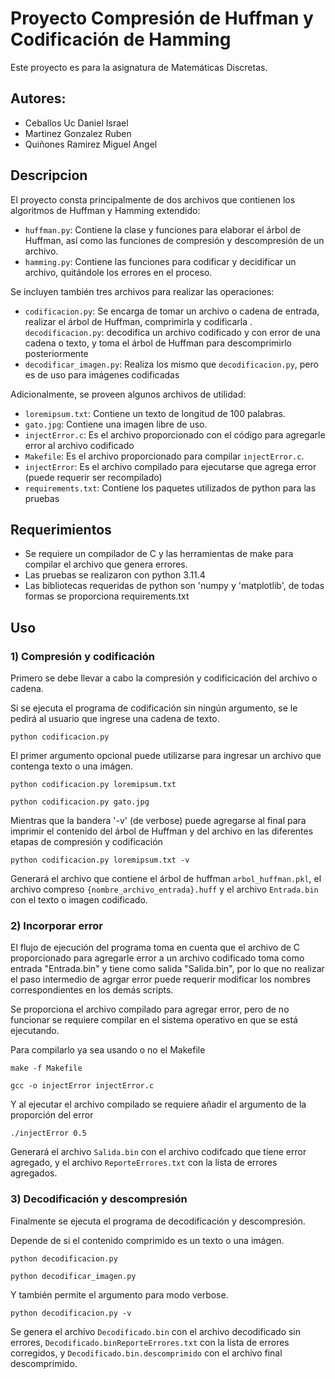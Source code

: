 # Proyecto Compresión de Huffman y Codificación de Hamming

Este proyecto es para la asignatura de Matemáticas Discretas.

## Autores:

- Ceballos Uc Daniel Israel
- Martinez Gonzalez Ruben
- Quiñones Ramirez Miguel Angel

## Descripcion

El proyecto consta principalmente de dos archivos que contienen los algoritmos de Huffman y Hamming extendido:
- `huffman.py`: Contiene la clase y funciones para elaborar el árbol de Huffman, así como las funciones de compresión y descompresión de un archivo.
- `hamming.py`: Contiene las funciones para codificar y decidificar un archivo, quitándole los errores en el proceso.

Se incluyen también tres archivos para realizar las operaciones:
- `codificacion.py`: Se encarga de tomar un archivo o cadena de entrada, realizar el árbol de Huffman, comprimirla y codificarla
. `decodificacion.py`: decodifica un archivo codificado y con error de una cadena o texto, y toma el árbol de Huffman para descomprimirlo posteriormente
- `decodificar_imagen.py`: Realiza los mismo que `decodificacion.py`, pero es de uso para imágenes codificadas

Adicionalmente, se proveen algunos archivos de utilidad:
- `loremipsum.txt`: Contiene un texto de longitud de 100 palabras.
- `gato.jpg`: Contiene una imagen libre de uso.
- `injectError.c`: Es el archivo proporcionado con el código para agregarle error al archivo codificado
- `Makefile`: Es el archivo proporcionado para compilar `injectError.c`.
- `injectError`: Es el archivo compilado para ejecutarse que agrega error (puede requerir ser recompilado)
- `requirements.txt`: Contiene los paquetes utilizados de python para las pruebas

## Requerimientos

- Se requiere un compilador de C y las herramientas de make para compilar el archivo que genera errores.
- Las pruebas se realizaron con python 3.11.4
- Las bibliotecas requeridas de python son 'numpy y 'matplotlib', de todas formas se proporciona requirements.txt

## Uso

### 1) Compresión y codificación
Primero se debe llevar a cabo la compresión  y codificicación del archivo o cadena.

Si se ejecuta el programa de codificación sin ningún argumento, se le pedirá al usuario que ingrese una cadena de texto. 

```
python codificacion.py
```

El primer argumento opcional puede utilizarse para ingresar un archivo que contenga texto o una imágen.
```
python codificacion.py loremipsum.txt
```
```
python codificacion.py gato.jpg
```

Mientras que la bandera '-v' (de verbose) puede agregarse al final para imprimir el contenido del árbol de Huffman y del archivo en las diferentes etapas de compresión y codificación
```
python codificacion.py loremipsum.txt -v
```
Generará el archivo que contiene el árbol de huffman `arbol_huffman.pkl`, el archivo compreso `{nombre_archivo_entrada}.huff` y el archivo `Entrada.bin` con el texto o imagen codificado.

### 2) Incorporar error
El flujo de ejecución del programa toma en cuenta que el archivo de C proporcionado para agregarle error a un archivo codificado toma como entrada "Entrada.bin" y tiene como salida "Salida.bin", por lo que no realizar el paso intermedio de agrgar error puede requerir modificar los nombres correspondientes en los demás scripts.

Se proporciona el archivo compilado para agregar error, pero de no funcionar se requiere compilar en el sistema operativo en que se está ejecutando. 

Para compilarlo ya sea usando o no el Makefile
```
make -f Makefile
```
```
gcc -o injectError injectError.c
```

Y al ejecutar el archivo compilado se requiere añadir el argumento de la proporción del error
```
./injectError 0.5
```
Generará el archivo `Salida.bin` con el archivo codifcado que tiene error agregado, y el archivo `ReporteErrores.txt` con la lista de errores agregados.

### 3) Decodificación y descompresión
Finalmente se ejecuta el programa de decodificación y descompresión.

Depende de si el contenido comprimido es un texto o una imágen.
```
python decodificacion.py
```
```
python decodificar_imagen.py
```

Y también permite el argumento para modo verbose.
```
python decodificacion.py -v
```

Se genera el archivo `Decodificado.bin` con el archivo decodificado sin errores, `Decodificado.binReporteErrores.txt` con la lista de errores corregidos, y `Decodificado.bin.descomprimido` con el archivo final descomprimido. 
